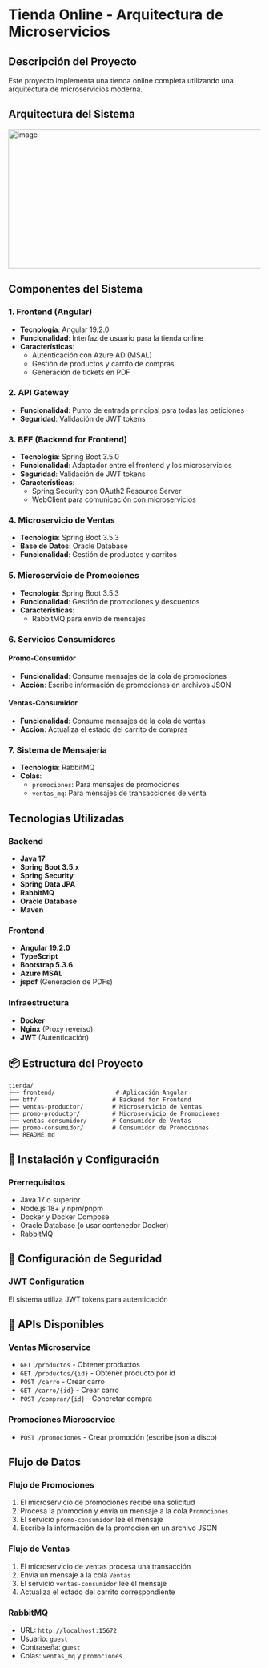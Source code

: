 
# Tienda Online - Arquitectura de Microservicios

## Descripción del Proyecto

Este proyecto implementa una tienda online completa utilizando una arquitectura de microservicios moderna.

## Arquitectura del Sistema

<img width="615" height="277" alt="image" src="https://github.com/user-attachments/assets/4fcc996e-4c22-4ae7-a817-689ed5db4e1a" />


## Componentes del Sistema

### 1. **Frontend (Angular)**
- **Tecnología**: Angular 19.2.0
- **Funcionalidad**: Interfaz de usuario para la tienda online
- **Características**:
  - Autenticación con Azure AD (MSAL)
  - Gestión de productos y carrito de compras
  - Generación de tickets en PDF

### 2. **API Gateway**
- **Funcionalidad**: Punto de entrada principal para todas las peticiones
- **Seguridad**: Validación de JWT tokens

### 3. **BFF (Backend for Frontend)**
- **Tecnología**: Spring Boot 3.5.0
- **Funcionalidad**: Adaptador entre el frontend y los microservicios
- **Seguridad**: Validación de JWT tokens
- **Características**:
  - Spring Security con OAuth2 Resource Server
  - WebClient para comunicación con microservicios

### 4. **Microservicio de Ventas**
- **Tecnología**: Spring Boot 3.5.3
- **Base de Datos**: Oracle Database
- **Funcionalidad**: Gestión de productos y carritos

### 5. **Microservicio de Promociones**
- **Tecnología**: Spring Boot 3.5.3
- **Funcionalidad**: Gestión de promociones y descuentos
- **Características**:
  - RabbitMQ para envío de mensajes

### 6. **Servicios Consumidores**

#### Promo-Consumidor
- **Funcionalidad**: Consume mensajes de la cola de promociones
- **Acción**: Escribe información de promociones en archivos JSON

#### Ventas-Consumidor
- **Funcionalidad**: Consume mensajes de la cola de ventas
- **Acción**: Actualiza el estado del carrito de compras

### 7. **Sistema de Mensajería**
- **Tecnología**: RabbitMQ
- **Colas**:
  - `promociones`: Para mensajes de promociones
  - `ventas_mq`: Para mensajes de transacciones de venta

## Tecnologías Utilizadas

### Backend
- **Java 17**
- **Spring Boot 3.5.x**
- **Spring Security**
- **Spring Data JPA**
- **RabbitMQ**
- **Oracle Database**
- **Maven**

### Frontend
- **Angular 19.2.0**
- **TypeScript**
- **Bootstrap 5.3.6**
- **Azure MSAL**
- **jspdf** (Generación de PDFs)

### Infraestructura
- **Docker**
- **Nginx** (Proxy reverso)
- **JWT** (Autenticación)

## 📦 Estructura del Proyecto

```
tienda/
├── frontend/                 # Aplicación Angular
├── bff/                     # Backend for Frontend
├── ventas-productor/        # Microservicio de Ventas
├── promo-productor/         # Microservicio de Promociones
├── ventas-consumidor/       # Consumidor de Ventas
├── promo-consumidor/        # Consumidor de Promociones
└── README.md
```

## 🚀 Instalación y Configuración

### Prerrequisitos
- Java 17 o superior
- Node.js 18+ y npm/pnpm
- Docker y Docker Compose
- Oracle Database (o usar contenedor Docker)
- RabbitMQ

## 🔐 Configuración de Seguridad

### JWT Configuration
El sistema utiliza JWT tokens para autenticación

## 📡 APIs Disponibles

### Ventas Microservice
- `GET /productos` - Obtener productos
- `GET /productos/{id}` - Obtener producto por id
- `POST /carro` - Crear carro
- `GET /carro/{id}` - Crear carro
- `POST /comprar/{id}` - Concretar compra

### Promociones Microservice
- `POST /promociones` - Crear promoción (escribe json a disco)

## Flujo de Datos

### Flujo de Promociones
1. El microservicio de promociones recibe una solicitud
2. Procesa la promoción y envía un mensaje a la cola `Promociones`
3. El servicio `promo-consumidor` lee el mensaje
4. Escribe la información de la promoción en un archivo JSON

### Flujo de Ventas
1. El microservicio de ventas procesa una transacción
2. Envía un mensaje a la cola `Ventas`
3. El servicio `ventas-consumidor` lee el mensaje
4. Actualiza el estado del carrito correspondiente

### RabbitMQ
- URL: `http://localhost:15672`
- Usuario: `guest`
- Contraseña: `guest`
- Colas: `ventas_mq` y `promociones`
